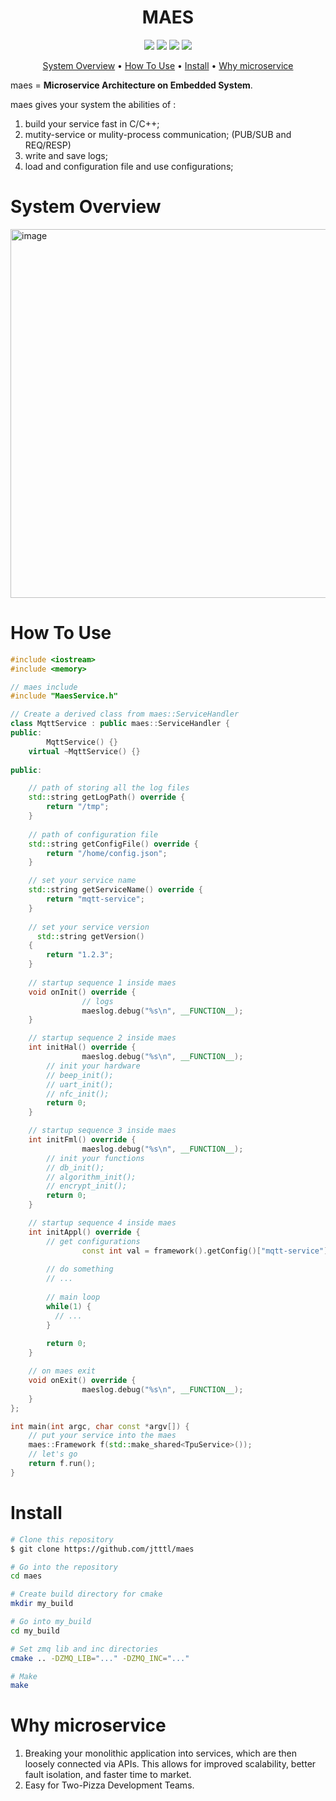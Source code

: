 <h1 align="center">
  <font>MAES</font>
</h1>

<p align="center">
  <a><img src="https://img.shields.io/badge/based on-c++-green"></a>
  <a><img src=" https://img.shields.io/badge/based on-zmq-green"></a>
  <a><img src=" https://img.shields.io/badge/based on-zlog-green"></a>
  <a><img src=" https://img.shields.io/badge/based on-jsoncpp-green"></a>
</p>

<p align="center">
  <a href="#System Overview">System Overview</a> •
  <a href="#How To Use">How To Use</a> •
  <a href="#Install">Install</a>  •
  <a href="#Why microservice">Why microservice</a>
</p>


maes = **Microservice Architecture on Embedded System**.

maes gives your system the abilities of :

1. build your service fast in C/C++;
2. mutity-service or mulity-process communication; (PUB/SUB and REQ/RESP)
3. write and save logs;
4. load and configuration file and use configurations;



# System Overview
<img width="590" alt="image" src="https://github.com/jtttl/maes/assets/8311087/d562ad71-d0a9-4b2f-8f69-7215b66aedf9">



# How To Use

```cpp
#include <iostream>
#include <memory>

// maes include
#include "MaesService.h" 

// Create a derived class from maes::ServiceHandler
class MqttService : public maes::ServiceHandler {
public:
		MqttService() {}
  	virtual ~MqttService() {}
  
public:

  	// path of storing all the log files 
    std::string getLogPath() override {
        return "/tmp";
    }
  
  	// path of configuration file
    std::string getConfigFile() override {
        return "/home/config.json";
    }

  	// set your service name
    std::string getServiceName() override {
        return "mqtt-service";
    }
  
  	// set your service version
	  std::string getVersion()
    {
      	return "1.2.3";
    }
  
  	// startup sequence 1 inside maes
    void onInit() override {
				// logs
				maeslog.debug("%s\n", __FUNCTION__); 
    }

  	// startup sequence 2 inside maes
    int initHal() override {
				maeslog.debug("%s\n", __FUNCTION__); 
      	// init your hardware
      	// beep_init();
        // uart_init();
        // nfc_init();
        return 0;
    }

  	// startup sequence 3 inside maes
    int initFml() override {
				maeslog.debug("%s\n", __FUNCTION__); 
        // init your functions
      	// db_init();
      	// algorithm_init();
      	// encrypt_init();
        return 0;
    }

  	// startup sequence 4 inside maes
    int initAppl() override {
      	// get configurations
				const int val = framework().getConfig()["mqtt-service"]["val"].asInt();
     		
      	// do something
      	// ...
      	
      	// main loop
      	while(1) {
          // ...
        }
      
        return 0;
    }

  	// on maes exit
    void onExit() override {
				maeslog.debug("%s\n", __FUNCTION__); 
    }
};

int main(int argc, char const *argv[]) {
  	// put your service into the maes
    maes::Framework f(std::make_shared<TpuService>());
  	// let's go
    return f.run();
}
```



# Install

```bash
# Clone this repository
$ git clone https://github.com/jtttl/maes

# Go into the repository
cd maes

# Create build directory for cmake
mkdir my_build

# Go into my_build
cd my_build 

# Set zmq lib and inc directories
cmake .. -DZMQ_LIB="..." -DZMQ_INC="..."

# Make
make
```

# Why microservice

1. Breaking your monolithic application into services, which are then loosely connected via APIs. This allows for improved scalability, better fault isolation, and faster time to market.
2. Easy for Two-Pizza Development Teams.

